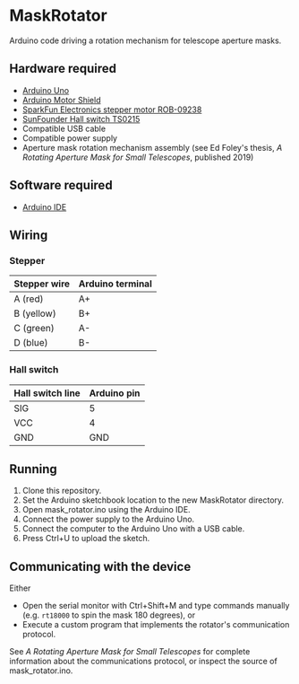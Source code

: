 # MaskRotator
Arduino code driving a rotation mechanism for telescope aperture masks.

## Hardware required
* [Arduino Uno](https://store.arduino.cc/usa/arduino-uno-rev3)
* [Arduino Motor Shield](https://store.arduino.cc/usa/arduino-motor-shield-rev3)
* [SparkFun Electronics stepper motor ROB-09238](https://www.sparkfun.com/products/9238)
* [SunFounder Hall switch TS0215](https://www.sunfounder.com/switch-hall-sensor-module.html)
* Compatible USB cable
* Compatible power supply
* Aperture mask rotation mechanism assembly (see Ed Foley's thesis, *A Rotating Aperture Mask for Small Telescopes*, published 2019)

## Software required
* [Arduino IDE](https://www.arduino.cc/en/Main/Software)

## Wiring
### Stepper
Stepper wire | Arduino terminal
------------ | ----------------
A (red) | A+
B (yellow) | B+
C (green) | A-
D (blue) | B-

### Hall switch
Hall switch line | Arduino pin
---------------- | -----------
SIG | 5
VCC | 4
GND | GND

## Running
1. Clone this repository.
2. Set the Arduino sketchbook location to the new MaskRotator directory.
3. Open mask_rotator.ino using the Arduino IDE.
4. Connect the power supply to the Arduino Uno.
5. Connect the computer to the Arduino Uno with a USB cable.
6. Press Ctrl+U to upload the sketch.

## Communicating with the device
Either
* Open the serial monitor with Ctrl+Shift+M and type commands manually (e.g. `rt18000` to spin the mask 180 degrees), or
* Execute a custom program that implements the rotator's communication protocol.

See *A Rotating Aperture Mask for Small Telescopes* for complete information about the communications protocol, or inspect the source of mask_rotator.ino.
